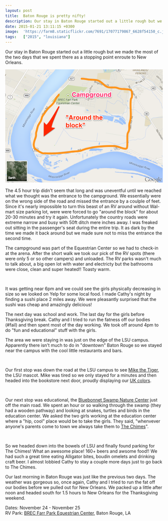 ```yaml
---
layout: post
title:  Baton Rouge is pretty nifty!
description: Our stay in Baton Rouge started out a little rough but we made the most of ...
date: 2015-01-21 13:11:15 +0300
image:  'https://farm8.staticflickr.com/7691/17077179867_6628f54150_c.jpg'
tags:   ["2015", "louisiana"]
---
```

<p>Our stay in Baton Rouge started out a little rough but we made the most of the two days that we spent there as a stopping point enroute to New Orleans.</p>
<p><img src="images/Google_Maps.png" alt="" ></p>
<p>The 4.5 hour trip didn't seem that long and was uneventful until we reached what we thought was the entrance to the campground. We essentially were on the wrong side of the road and missed the entrance by a coulple of feet. Since it's nearly impossible to turn this beast of an RV around without Wal-mart size parking lot, were were forced to go &quot;around the block&quot; for about 20-30 minutes and try it again. Unfortunately the country roads were extreme narrow and busy with 50ft ditch mere inches away. I was freaked out sitting in the passenger's seat during the entire trip. It as dark by the time we made it back around but we made sure not to miss the entrance the second time.</p>
<p>The campground was part of the Equestrian Center so we had to check-in at the arena. After the short walk we took our pick of the RV spots (there were only 5 or so other campers) and unloaded. The RV parks wasn't much to talk about, a big open lot with water and electricty but the bathrooms were close, clean and super heated!! Toasty warm.</p>
<p><img src="__GHOST_URL__/content/images/2015/01/2014-11-24-18-46-39.jpg" alt="" ></p>
<p>It was getting near 6pm and we could see the girls physically decreasing in size so we looked on Yelp for some local food. I made Cathy's night by finding a sushi place 2 miles away. We were pleasantly surprised that the sushi was cheap and amazingly delicious!</p>
<p>The next day was school and work. The last day for the girls before Thanksgiving break. Cathy and I tried to run the fatness off our bodies (#fail) and then spent most of the day working. We took off around 4pm to do &quot;fun and educational&quot; stuff with the girls.</p>
<p>The area we were staying in was just on the edge of the LSU campus. Apparently there isn't much to do in &quot;downtown&quot; Baton Rouge so we stayed near the campus with the cool little restaurants and bars.</p>
<p><img src="__GHOST_URL__/content/images/2015/01/2014-11-25-15-30-17.jpg" alt="" ></p>
<p>Our first stop was down the road at the LSU campus to see <a href="http://www.mikethetiger.com/">Mike the Tiger</a>, the LSU mascot. Mike was tired so we only stayed for a minutes and then headed into the bookstore next door, proudly displaying our <a href="http://www.uky.edu/">UK colors</a>.</p>
<p><img src="__GHOST_URL__/content/images/2015/01/2014-11-25-16-17-04.jpg" alt="" ></p>
<p>Our next stop was educational, the <a href="http://brec.org/index.cfm/park/detail/19">Bluebonnet Swamp Nature Center</a> just off the main road. We spent an hour or so walking through the swamp (they had a wooden pathway) and looking at snakes, turtles and birds in the education center. We asked the two girls working at the education center where a &quot;hip, cool&quot; place would be to take the girls. They said, &quot;whenvever anyone's parents come to town we always take them to <a href="http://www.thechimes.com/">The Chimes</a>&quot;.</p>
<p><img src="__GHOST_URL__/content/images/2015/01/2014-11-25-17-45-28.jpg" alt="" ></p>
<p>So we headed down into the bowels of LSU and finally found parking for The Chimes! What an awesome place! 160+ beers and awsome food!! We had such a great time eating Alligator bites, boudin omelets and drinking craft beer. I almost lobbied Cathy to stay a couple more days just to go back to The Chimes.</p>
<p>Our last morning in Baton Rouge was just like the previous two days. The weather was gorgeous so, once again, Cathy and I tried to run the fat off our bodies before we pulled out for New Orleans. We packed up a little after noon and headed south for 1.5 hours to New Orleans for the Thanksgiving weekend.</p>
<p>Dates: November 24 - November 25<br>
RV Park: <a href="https://webtrac.brec.org/">BREC Farr Park Equestrian Center</a>, Baton Rouge, LA</p>

